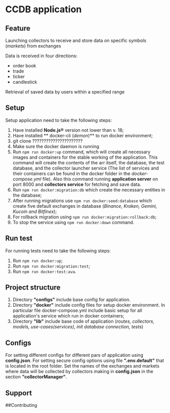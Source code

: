 # CCDB application

## Feature 
Launching collectors to receive and store data on specific symbols (_markets_) from exchanges

Data is received in four directions: 
- order book 
- trade
- ticker
- candlestick

Retrieval of saved data by users within a specified range

## Setup 

Setup application need to take the following steps:

1. Have installed **Node.js®** version not lower than v. 18;
2. Have installed ** docker-cli (_demon_)** to run docker environment;
3. git clone  ??????????????????????
4. Make sure the docker daemon is running
5. Run ```npm run docker:up``` command, which will create all necessary images and containers for the stable working of the application.
This command will create the contents of the arr itself, the database, the test database, and the collector launcher service (The list of services and their containers can be found in the docker folder in the _docker-compose.yml_ file).
Also this command running **application server** on port 8000 and **collectors service** for fetching and save data.
6. Run ```npm run docker:migration:db``` which create the necessary entities in the database;
7. After running migrations use ```npm run docker:seed:database``` which create five default exchanges in database (_Binance, Kraken, Gemini, Kucoin and Bitfinex_);
8. For rollback migration using ```npm run docker:migration:rollback:db```; 
9. To stop the service using ```npm run docker:down``` command.

## Run test

For running tests need to take the following steps:

1. Run ```npm run docker:up```;
2. Run ```npm run docker:migration:test```;
3. Run ```npm run docker:test:ava```.

## Project structure

1. Directory **"configs"** include base config for application.
2. Directory **"docker"** include config files for setup docker environment. In particular file docker-compose.yml include basic setup for all application's service which run in docker containers;
3. Directory **"lib"** include base code of application (_routes, collectors, models, use-cases(services), init database connection, tests_)


## Configs 

For setting different configs for different pars of application using **config.json**. 
For setting secure config options using file **".env.default"** that is located in the root folder.
Set the names of the exchanges and markets where data will be collected by collectors making in **config.json** in the section **"collectorManager"**. 

## Support

##Contributing